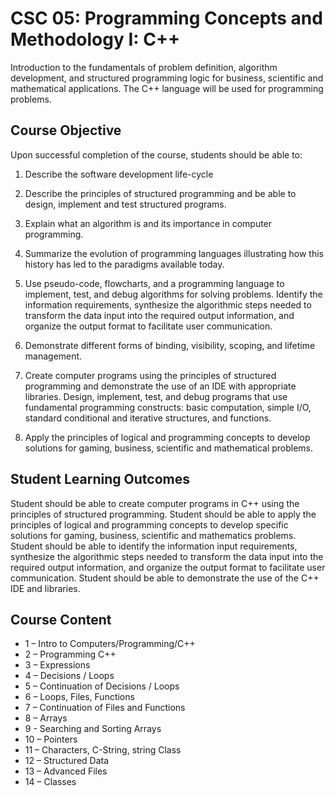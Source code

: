 ﻿# CSC 05: Programming Concepts and Methodology I: C++ 
Introduction to the fundamentals of problem definition, algorithm development, and structured programming logic for business, scientific and mathematical applications. The C++ language will be used for programming problems.

## Course Objective
Upon successful completion of the course, students should be able to:

1. Describe the software development life-cycle

2. Describe the principles of structured programming and be able to design, implement and test structured programs.

3. Explain what an algorithm is and its importance in computer programming.

4. Summarize the evolution of programming languages illustrating how this history has led to the paradigms available today.

5. Use pseudo-code, flowcharts, and a programming language to implement, test, and debug algorithms for solving problems. Identify the information requirements, synthesize the algorithmic steps needed to transform the data input into the required output information, and organize the output format to facilitate user communication.

6. Demonstrate different forms of binding, visibility, scoping, and lifetime management.

7. Create computer programs using the principles of structured programming and demonstrate the use of an IDE with appropriate libraries. Design, implement, test, and debug programs that use fundamental programming constructs: basic computation, simple I/O, standard conditional and iterative structures, and functions.

8. Apply the principles of logical and programming concepts to develop solutions for gaming, business, scientific and mathematical problems.
    
## Student Learning Outcomes
Student should be able to create computer programs in C++ using the principles of structured programming. Student should be able to apply the principles of logical and programming concepts to develop specific solutions for gaming, business, scientific and mathematics problems. Student should be able to identify the information input requirements, synthesize the algorithmic steps needed to transform the data input into the required output information, and organize the output format to facilitate user communication. Student should be able to demonstrate the use of the C++ IDE and libraries.
## Course Content
- 1 – Intro to Computers/Programming/C++ 
- 2 – Programming C++ 
- 3 – Expressions 
- 4 – Decisions / Loops 
- 5 – Continuation of Decisions / Loops 
- 6 – Loops, Files, Functions  
- 7 –  Continuation of Files and Functions
- 8 –  Arrays 
- 9 - Searching and Sorting Arrays
- 10 – Pointers 
- 11 – Characters, C-String, string Class 
- 12 – Structured Data 
- 13 – Advanced Files
- 14 – Classes
